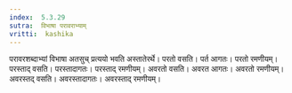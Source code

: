 ```yaml
---
index:  5.3.29
sutra:  विभाषा परावराभ्याम्
vritti:  kashika 
---
```


परावरशब्दाभ्यां विभाषा अतसुच् प्रत्ययो भवति अस्तातेरर्थे। परतो वसति। पर्त आगतः। परतो रमणीयम्। परस्ताद् वसति। परस्तादागतः। परस्ताद् रमणीयम्। अवरतो वसति। अवरत आगतः। अवरतो रमणीयम्। अवरस्तद् वसति। अवरस्तादागतः। अवरस्ताद् रमणीयम्।

